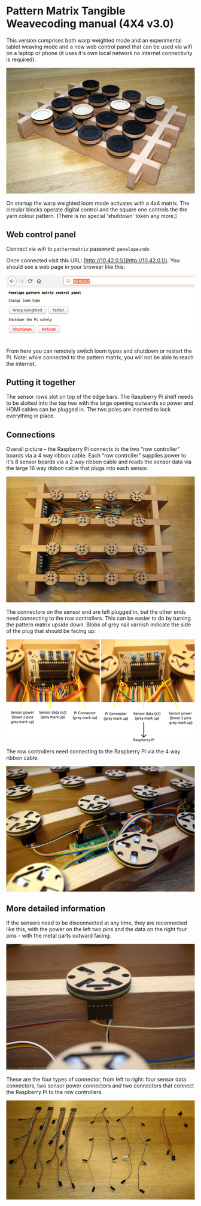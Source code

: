 # Pattern Matrix Tangible Weavecoding manual (4X4 v3.0)

This version comprises both warp weighted mode and an experimental
tablet weaving mode and a new web control panel that can be used via
wifi on a laptop or phone (it uses it's own local network no internet
connectivity is required).

![](https://github.com/Kairotic/patternmatrix2/raw/master/manual/images/pic.jpg)

On startup the warp weighted loom mode activates with a 4x4
matrix. The circular blocks operate digital control and the square one
controls the the yarn colour pattern. (There is no special 'shutdown'
token any more.)

## Web control panel

Connect via wifi to `patternmatrix` password: `penelopeundo`

Once connected visit this URL: [http://10.42.0.1/](http://10.42.0.1/). 
You should see a web page in your browser like this:

![](https://github.com/Kairotic/patternmatrix2/raw/master/manual/images/web.png)

From here you can remotely switch loom types and shutdown or restart
the Pi. Note: while connected to the pattern matrix, you will not be
able to reach the internet.

## Putting it together

The sensor rows slot on top of the edge bars. The Raspberry Pi shelf
needs to be slotted into the top two with the large opening outwards
so power and HDMI cables can be plugged in. The two poles are inserted
to lock everything in place. 

## Connections

Overall picture – the Raspberry Pi connects to the two “row
controller” boards via a 4 way ribbon cable. Each “row controller”
supplies power to it's 8 sensor boards via a 2 way ribbon cable and
reads the sensor data via the large 16 way ribbon cable that plugs
into each sensor. 

![](https://github.com/Kairotic/patternmatrix2/raw/master/manual/images/overall.jpg)

The connectors on the sensor end are left plugged in, but the other
ends need connecting to the row controllers. This can be easier to do
by turning the pattern matrix upside down. Blobs of grey nail varnish
indicate the side of the plug that should be facing up:

![](https://github.com/Kairotic/patternmatrix2/raw/master/manual/images/connecting.jpg)

The row controllers need connecting to the Raspberry Pi via the 4 way
ribbon cable:

![](https://github.com/Kairotic/patternmatrix2/raw/master/manual/images/pi-close.jpg)

## More detailed information
   
If the sensors need to be disconnected at any time, they are
reconnected like this, with the power on the left two pins and the
data on the right four pins - with the metal parts outward facing.

![](https://github.com/Kairotic/patternmatrix2/raw/master/manual/images/sensor-close.jpg)

These are the four types of connector, from left to right: four sensor
data connectors, two sensor power connectors and two connectors that
connect the Raspberry Pi to the row controllers.

![](https://github.com/Kairotic/patternmatrix2/raw/master/manual/images/connectors.jpg)



